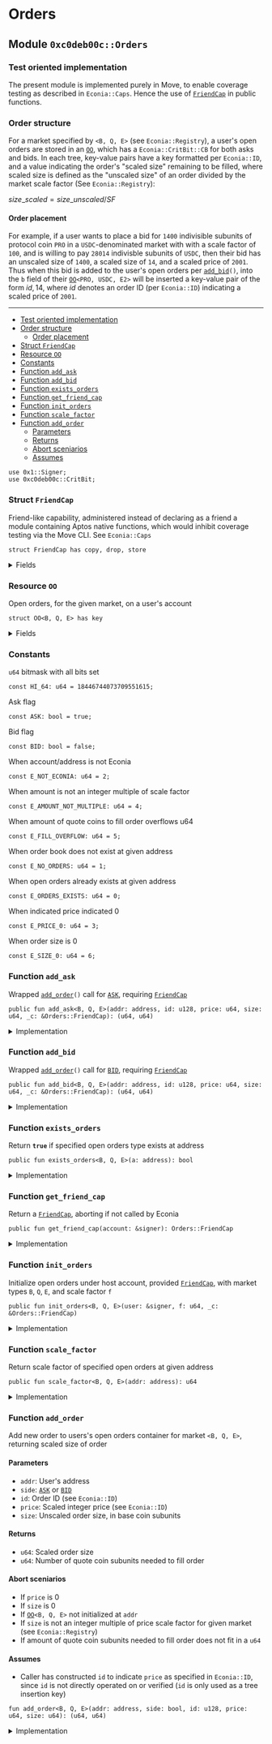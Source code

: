 # Orders

## Module `0xc0deb00c::Orders`

### Test oriented implementation

The present module is implemented purely in Move, to enable coverage testing as described in `Econia::Caps`. Hence the use of [`FriendCap`](orders.md#0xc0deb00c\_Orders\_FriendCap) in public functions.

### Order structure

For a market specified by `<B, Q, E>` (see `Econia::Registry`), a user's open orders are stored in an [`OO`](orders.md#0xc0deb00c\_Orders\_OO), which has a `Econia::CritBit::CB` for both asks and bids. In each tree, key-value pairs have a key formatted per `Econia::ID`, and a value indicating the order's "scaled size" remaining to be filled, where scaled size is defined as the "unscaled size" of an order divided by the market scale factor (See `Econia::Registry`):

$size\_{scaled} = size\_{unscaled} / SF$

#### Order placement

For example, if a user wants to place a bid for `1400` indivisible subunits of protocol coin `PRO` in a `USDC`-denominated market with with a scale factor of `100`, and is willing to pay `28014` indivisble subunits of `USDC`, then their bid has an unscaled size of `1400`, a scaled size of `14`, and a scaled price of `2001`. Thus when this bid is added to the user's open orders per [`add_bid`](orders.md#0xc0deb00c\_Orders\_add\_bid)`()`, into the `b` field of their [`OO`](orders.md#0xc0deb00c\_Orders\_OO)`<PRO, USDC, E2>` will be inserted a key-value pair of the form ${id, 14}$, where $id$ denotes an order ID (per `Econia::ID`) indicating a scaled price of `2001`.

***

* [Test oriented implementation](orders.md#@Test\_oriented\_implementation\_0)
* [Order structure](orders.md#@Order\_structure\_1)
  * [Order placement](orders.md#@Order\_placement\_2)
* [Struct `FriendCap`](orders.md#0xc0deb00c\_Orders\_FriendCap)
* [Resource `OO`](orders.md#0xc0deb00c\_Orders\_OO)
* [Constants](orders.md#@Constants\_3)
* [Function `add_ask`](orders.md#0xc0deb00c\_Orders\_add\_ask)
* [Function `add_bid`](orders.md#0xc0deb00c\_Orders\_add\_bid)
* [Function `exists_orders`](orders.md#0xc0deb00c\_Orders\_exists\_orders)
* [Function `get_friend_cap`](orders.md#0xc0deb00c\_Orders\_get\_friend\_cap)
* [Function `init_orders`](orders.md#0xc0deb00c\_Orders\_init\_orders)
* [Function `scale_factor`](orders.md#0xc0deb00c\_Orders\_scale\_factor)
* [Function `add_order`](orders.md#0xc0deb00c\_Orders\_add\_order)
  * [Parameters](orders.md#@Parameters\_4)
  * [Returns](orders.md#@Returns\_5)
  * [Abort sceniarios](orders.md#@Abort\_sceniarios\_6)
  * [Assumes](orders.md#@Assumes\_7)

```
use 0x1::Signer;
use 0xc0deb00c::CritBit;
```

### Struct `FriendCap`

Friend-like capability, administered instead of declaring as a friend a module containing Aptos native functions, which would inhibit coverage testing via the Move CLI. See `Econia::Caps`

```
struct FriendCap has copy, drop, store
```

<details>

<summary>Fields</summary>

`dummy_field: bool`

</details>

### Resource `OO`

Open orders, for the given market, on a user's account

```
struct OO<B, Q, E> has key
```

<details>

<summary>Fields</summary>

`f: u64`Scale factor`a:` [`CritBit::CB`](critbit.md#0xc0deb00c\_CritBit\_CB)`<u64>`Asks`b:` [`CritBit::CB`](critbit.md#0xc0deb00c\_CritBit\_CB)`<u64>`Bids

</details>

### Constants

`u64` bitmask with all bits set

```
const HI_64: u64 = 18446744073709551615;
```

Ask flag

```
const ASK: bool = true;
```

Bid flag

```
const BID: bool = false;
```

When account/address is not Econia

```
const E_NOT_ECONIA: u64 = 2;
```

When amount is not an integer multiple of scale factor

```
const E_AMOUNT_NOT_MULTIPLE: u64 = 4;
```

When amount of quote coins to fill order overflows u64

```
const E_FILL_OVERFLOW: u64 = 5;
```

When order book does not exist at given address

```
const E_NO_ORDERS: u64 = 1;
```

When open orders already exists at given address

```
const E_ORDERS_EXISTS: u64 = 0;
```

When indicated price indicated 0

```
const E_PRICE_0: u64 = 3;
```

When order size is 0

```
const E_SIZE_0: u64 = 6;
```

### Function `add_ask`

Wrapped [`add_order`](orders.md#0xc0deb00c\_Orders\_add\_order)`()` call for [`ASK`](orders.md#0xc0deb00c\_Orders\_ASK), requiring [`FriendCap`](orders.md#0xc0deb00c\_Orders\_FriendCap)

```
public fun add_ask<B, Q, E>(addr: address, id: u128, price: u64, size: u64, _c: &Orders::FriendCap): (u64, u64)
```

<details>

<summary>Implementation</summary>

```
public fun add_ask<B, Q, E>(
    addr: address,
    id: u128,
    price: u64,
    size: u64,
    _c: &FriendCap
): (
    u64,
    u64
)
acquires OO {
    add_order<B, Q, E>(addr, ASK, id, price, size)
}
```

</details>

### Function `add_bid`

Wrapped [`add_order`](orders.md#0xc0deb00c\_Orders\_add\_order)`()` call for [`BID`](orders.md#0xc0deb00c\_Orders\_BID), requiring [`FriendCap`](orders.md#0xc0deb00c\_Orders\_FriendCap)

```
public fun add_bid<B, Q, E>(addr: address, id: u128, price: u64, size: u64, _c: &Orders::FriendCap): (u64, u64)
```

<details>

<summary>Implementation</summary>

```
public fun add_bid<B, Q, E>(
    addr: address,
    id: u128,
    price: u64,
    size: u64,
    _c: &FriendCap
): (
    u64,
    u64
)
acquires OO {
    add_order<B, Q, E>(addr, BID, id, price, size)
}
```

</details>

### Function `exists_orders`

Return **`true`** if specified open orders type exists at address

```
public fun exists_orders<B, Q, E>(a: address): bool
```

<details>

<summary>Implementation</summary>

```
public fun exists_orders<B, Q, E>(
    a: address
): bool {
    exists<OO<B, Q, E>>(a)
}
```

</details>

### Function `get_friend_cap`

Return a [`FriendCap`](orders.md#0xc0deb00c\_Orders\_FriendCap), aborting if not called by Econia

```
public fun get_friend_cap(account: &signer): Orders::FriendCap
```

<details>

<summary>Implementation</summary>

```
public fun get_friend_cap(
    account: &signer
): FriendCap {
    // Assert called by Econia
    assert!(s_a_o(account) == @Econia, E_NOT_ECONIA);
    FriendCap{} // Return requested capability
}
```

</details>

### Function `init_orders`

Initialize open orders under host account, provided [`FriendCap`](orders.md#0xc0deb00c\_Orders\_FriendCap), with market types `B`, `Q`, `E`, and scale factor `f`

```
public fun init_orders<B, Q, E>(user: &signer, f: u64, _c: &Orders::FriendCap)
```

<details>

<summary>Implementation</summary>

```
public fun init_orders<B, Q, E>(
    user: &signer,
    f: u64,
    _c: &FriendCap
) {
    // Assert open orders does not already exist under user account
    assert!(!exists_orders<B, Q, E>(s_a_o(user)), E_ORDERS_EXISTS);
    // Pack empty open orders container
    let o_o = OO<B, Q, E>{f, a: cb_e<u64>(), b: cb_e<u64>()};
    move_to<OO<B, Q, E>>(user, o_o); // Move to user
}
```

</details>

### Function `scale_factor`

Return scale factor of specified open orders at given address

```
public fun scale_factor<B, Q, E>(addr: address): u64
```

<details>

<summary>Implementation</summary>

```
public fun scale_factor<B, Q, E>(
    addr: address
): u64
acquires OO {
    // Assert open orders container exists at given address
    assert!(exists_orders<B, Q, E>(addr), E_NO_ORDERS);
    // Return open order container's scale factor
    borrow_global<OO<B, Q, E>>(addr).f
}
```

</details>

### Function `add_order`

Add new order to users's open orders container for market `<B, Q, E>`, returning scaled size of order

#### Parameters

* `addr`: User's address
* `side`: [`ASK`](orders.md#0xc0deb00c\_Orders\_ASK) or [`BID`](orders.md#0xc0deb00c\_Orders\_BID)
* `id`: Order ID (see `Econia::ID`)
* `price`: Scaled integer price (see `Econia::ID`)
* `size`: Unscaled order size, in base coin subunits

#### Returns

* `u64`: Scaled order size
* `u64`: Number of quote coin subunits needed to fill order

#### Abort sceniarios

* If `price` is 0
* If `size` is 0
* If [`OO`](orders.md#0xc0deb00c\_Orders\_OO)`<B, Q, E>` not initialized at `addr`
* If `size` is not an integer multiple of price scale factor for given market (see `Econia::Registry`)
* If amount of quote coin subunits needed to fill order does not fit in a `u64`

#### Assumes

* Caller has constructed `id` to indicate `price` as specified in `Econia::ID`, since `id` is not directly operated on or verified (`id` is only used as a tree insertion key)

```
fun add_order<B, Q, E>(addr: address, side: bool, id: u128, price: u64, size: u64): (u64, u64)
```

<details>

<summary>Implementation</summary>

```
fun add_order<B, Q, E>(
    addr: address,
    side: bool,
    id: u128,
    price: u64,
    size: u64,
): (
u64,
u64
) acquires OO {
    assert!(price > 0, E_PRICE_0); // Assert order has actual price
    assert!(size > 0, E_SIZE_0); // Assert order has actual size
    // Assert open orders container exists at given address
    assert!(exists_orders<B, Q, E>(addr), E_NO_ORDERS);
    // Borrow mutable reference to open orders at given address
    let o_o = borrow_global_mut<OO<B, Q, E>>(addr);
    let s_f = o_o.f; // Get price scale factor
    // Assert order size is integer multiple of price scale factor
    assert!(size % s_f == 0, E_AMOUNT_NOT_MULTIPLE);
    let scaled_size = size / s_f; // Get scaled order size
    // Determine amount of quote coins needed to fill order, as u128
    let fill_amount = (scaled_size as u128) * (price as u128);
    // Assert that fill amount can fit in a u64
    assert!(!(fill_amount > (HI_64 as u128)), E_FILL_OVERFLOW);
    // Add order to corresponding tree
    if (side == ASK) cb_i<u64>(&mut o_o.a, id, scaled_size)
        else cb_i<u64>(&mut o_o.b, id, scaled_size);
    (scaled_size, (fill_amount as u64))
}
```

</details>
